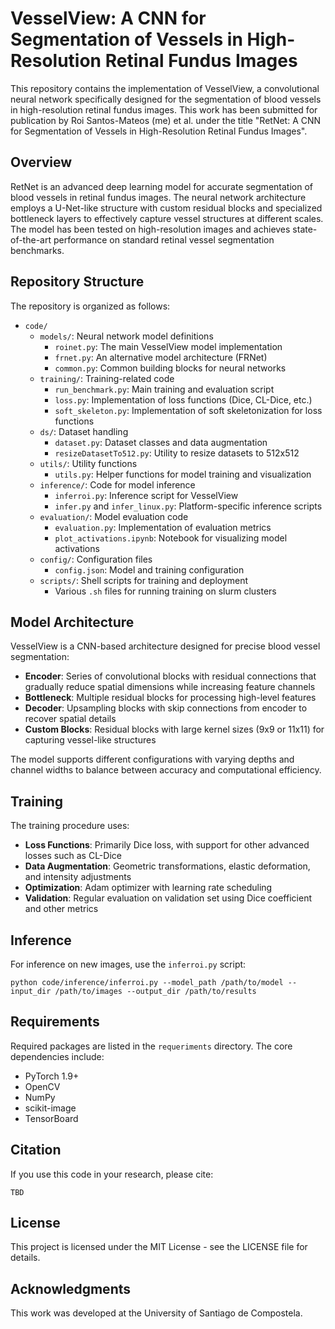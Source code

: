 # VesselView: A CNN for Segmentation of Vessels in High-Resolution Retinal Fundus Images

This repository contains the implementation of VesselView, a convolutional neural network specifically designed for the segmentation of blood vessels in high-resolution retinal fundus images. This work has been submitted for publication by Roi Santos-Mateos (me) et al. under the title "RetNet: A CNN for Segmentation of Vessels in High-Resolution Retinal Fundus Images".

## Overview

RetNet is an advanced deep learning model for accurate segmentation of blood vessels in retinal fundus images. The neural network architecture employs a U-Net-like structure with custom residual blocks and specialized bottleneck layers to effectively capture vessel structures at different scales. The model has been tested on high-resolution images and achieves state-of-the-art performance on standard retinal vessel segmentation benchmarks.

## Repository Structure

The repository is organized as follows:

- `code/`
  - `models/`: Neural network model definitions
    - `roinet.py`: The main VesselView model implementation
    - `frnet.py`: An alternative model architecture (FRNet)
    - `common.py`: Common building blocks for neural networks
  - `training/`: Training-related code
    - `run_benchmark.py`: Main training and evaluation script
    - `loss.py`: Implementation of loss functions (Dice, CL-Dice, etc.)
    - `soft_skeleton.py`: Implementation of soft skeletonization for loss functions
  - `ds/`: Dataset handling
    - `dataset.py`: Dataset classes and data augmentation
    - `resizeDatasetTo512.py`: Utility to resize datasets to 512x512
  - `utils/`: Utility functions
    - `utils.py`: Helper functions for model training and visualization
  - `inference/`: Code for model inference
    - `inferroi.py`: Inference script for VesselView
    - `infer.py` and `infer_linux.py`: Platform-specific inference scripts
  - `evaluation/`: Model evaluation code
    - `evaluation.py`: Implementation of evaluation metrics
    - `plot_activations.ipynb`: Notebook for visualizing model activations
  - `config/`: Configuration files
    - `config.json`: Model and training configuration
  - `scripts/`: Shell scripts for training and deployment
    - Various `.sh` files for running training on slurm clusters

## Model Architecture

VesselView is a CNN-based architecture designed for precise blood vessel segmentation:

- **Encoder**: Series of convolutional blocks with residual connections that gradually reduce spatial dimensions while increasing feature channels
- **Bottleneck**: Multiple residual blocks for processing high-level features
- **Decoder**: Upsampling blocks with skip connections from encoder to recover spatial details
- **Custom Blocks**: Residual blocks with large kernel sizes (9x9 or 11x11) for capturing vessel-like structures

The model supports different configurations with varying depths and channel widths to balance between accuracy and computational efficiency.

## Training

The training procedure uses:

- **Loss Functions**: Primarily Dice loss, with support for other advanced losses such as CL-Dice
- **Data Augmentation**: Geometric transformations, elastic deformation, and intensity adjustments
- **Optimization**: Adam optimizer with learning rate scheduling
- **Validation**: Regular evaluation on validation set using Dice coefficient and other metrics

## Inference

For inference on new images, use the `inferroi.py` script:

```
python code/inference/inferroi.py --model_path /path/to/model --input_dir /path/to/images --output_dir /path/to/results
```

## Requirements

Required packages are listed in the `requeriments` directory. The core dependencies include:

- PyTorch 1.9+
- OpenCV
- NumPy
- scikit-image
- TensorBoard

## Citation

If you use this code in your research, please cite:

```
TBD
```

## License

This project is licensed under the MIT License - see the LICENSE file for details.

## Acknowledgments

This work was developed at the University of Santiago de Compostela.